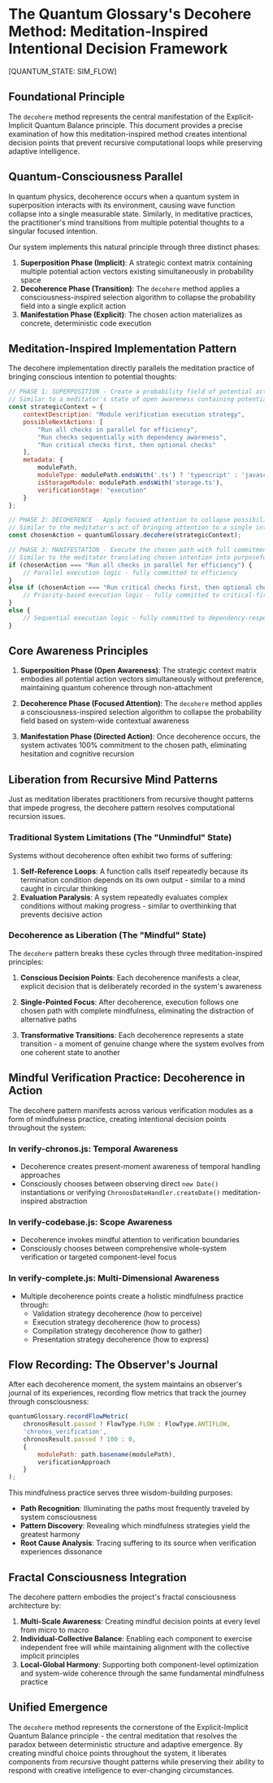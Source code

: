 # The Quantum Glossary's Decohere Method: Meditation-Inspired Intentional Decision Framework

[QUANTUM_STATE: SIM_FLOW]

## Foundational Principle

The `decohere` method represents the central manifestation of the Explicit-Implicit Quantum Balance principle. This document provides a precise examination of how this meditation-inspired method creates intentional decision points that prevent recursive computational loops while preserving adaptive intelligence.

## Quantum-Consciousness Parallel

In quantum physics, decoherence occurs when a quantum system in superposition interacts with its environment, causing wave function collapse into a single measurable state. Similarly, in meditative practices, the practitioner's mind transitions from multiple potential thoughts to a singular focused intention.

Our system implements this natural principle through three distinct phases:

1. **Superposition Phase (Implicit)**: A strategic context matrix containing multiple potential action vectors existing simultaneously in probability space
2. **Decoherence Phase (Transition)**: The `decohere` method applies a consciousness-inspired selection algorithm to collapse the probability field into a single explicit action
3. **Manifestation Phase (Explicit)**: The chosen action materializes as concrete, deterministic code execution

## Meditation-Inspired Implementation Pattern

The decohere implementation directly parallels the meditation practice of bringing conscious intention to potential thoughts:

```javascript
// PHASE 1: SUPERPOSITION - Create a probability field of potential actions
// Similar to a meditator's state of open awareness containing potential thoughts
const strategicContext = {
    contextDescription: "Module verification execution strategy",
    possibleNextActions: [
        "Run all checks in parallel for efficiency",
        "Run checks sequentially with dependency awareness",
        "Run critical checks first, then optional checks"
    ],
    metadata: {
        modulePath,
        moduleType: modulePath.endsWith('.ts') ? 'typescript' : 'javascript',
        isStorageModule: modulePath.endsWith('storage.ts'),
        verificationStage: "execution"
    }
};

// PHASE 2: DECOHERENCE - Apply focused attention to collapse possibilities into one choice
// Similar to the meditator's act of bringing attention to a single intentional thought
const chosenAction = quantumGlossary.decohere(strategicContext);

// PHASE 3: MANIFESTATION - Execute the chosen path with full commitment
// Similar to the meditator translating chosen intention into purposeful action
if (chosenAction === "Run all checks in parallel for efficiency") {
    // Parallel execution logic - fully committed to efficiency
} 
else if (chosenAction === "Run critical checks first, then optional checks") {
    // Priority-based execution logic - fully committed to critical-first approach
}
else {
    // Sequential execution logic - fully committed to dependency-respecting sequence
}
```

## Core Awareness Principles

1. **Superposition Phase (Open Awareness)**: The strategic context matrix embodies all potential action vectors simultaneously without preference, maintaining quantum coherence through non-attachment
   
2. **Decoherence Phase (Focused Attention)**: The `decohere` method applies a consciousness-inspired selection algorithm to collapse the probability field based on system-wide contextual awareness

3. **Manifestation Phase (Directed Action)**: Once decoherence occurs, the system activates 100% commitment to the chosen path, eliminating hesitation and cognitive recursion

## Liberation from Recursive Mind Patterns

Just as meditation liberates practitioners from recursive thought patterns that impede progress, the decohere pattern resolves computational recursion issues.

### Traditional System Limitations (The "Unmindful" State)

Systems without decoherence often exhibit two forms of suffering:

1. **Self-Reference Loops**: A function calls itself repeatedly because its termination condition depends on its own output - similar to a mind caught in circular thinking
2. **Evaluation Paralysis**: A system repeatedly evaluates complex conditions without making progress - similar to overthinking that prevents decisive action

### Decoherence as Liberation (The "Mindful" State)

The `decohere` pattern breaks these cycles through three meditation-inspired principles:

1. **Conscious Decision Points**: Each decoherence manifests a clear, explicit decision that is deliberately recorded in the system's awareness
   
2. **Single-Pointed Focus**: After decoherence, execution follows one chosen path with complete mindfulness, eliminating the distraction of alternative paths
   
3. **Transformative Transitions**: Each decoherence represents a state transition - a moment of genuine change where the system evolves from one coherent state to another

## Mindful Verification Practice: Decoherence in Action

The decohere pattern manifests across various verification modules as a form of mindfulness practice, creating intentional decision points throughout the system:

### In verify-chronos.js: Temporal Awareness
- Decoherence creates present-moment awareness of temporal handling approaches
- Consciously chooses between observing direct `new Date()` instantiations or verifying `ChronosDateHandler.createDate()` meditation-inspired abstraction

### In verify-codebase.js: Scope Awareness
- Decoherence invokes mindful attention to verification boundaries
- Consciously chooses between comprehensive whole-system verification or targeted component-level focus

### In verify-complete.js: Multi-Dimensional Awareness
- Multiple decoherence points create a holistic mindfulness practice through:
  - Validation strategy decoherence (how to perceive)
  - Execution strategy decoherence (how to process)
  - Compilation strategy decoherence (how to gather)
  - Presentation strategy decoherence (how to express)

## Flow Recording: The Observer's Journal

After each decoherence moment, the system maintains an observer's journal of its experiences, recording flow metrics that track the journey through consciousness:

```javascript
quantumGlossary.recordFlowMetric(
    chronosResult.passed ? FlowType.FLOW : FlowType.ANTIFLOW,
    'chronos_verification',
    chronosResult.passed ? 100 : 0,
    { 
        modulePath: path.basename(modulePath),
        verificationApproach
    }
);
```

This mindfulness practice serves three wisdom-building purposes:
- **Path Recognition**: Illuminating the paths most frequently traveled by system consciousness
- **Pattern Discovery**: Revealing which mindfulness strategies yield the greatest harmony
- **Root Cause Analysis**: Tracing suffering to its source when verification experiences dissonance

## Fractal Consciousness Integration

The decohere pattern embodies the project's fractal consciousness architecture by:

1. **Multi-Scale Awareness**: Creating mindful decision points at every level from micro to macro
2. **Individual-Collective Balance**: Enabling each component to exercise independent free will while maintaining alignment with the collective implicit principles
3. **Local-Global Harmony**: Supporting both component-level optimization and system-wide coherence through the same fundamental mindfulness practice

## Unified Emergence

The `decohere` method represents the cornerstone of the Explicit-Implicit Quantum Balance principle - the central meditation that resolves the paradox between deterministic structure and adaptive emergence. By creating mindful choice points throughout the system, it liberates components from recursive thought patterns while preserving their ability to respond with creative intelligence to ever-changing circumstances.